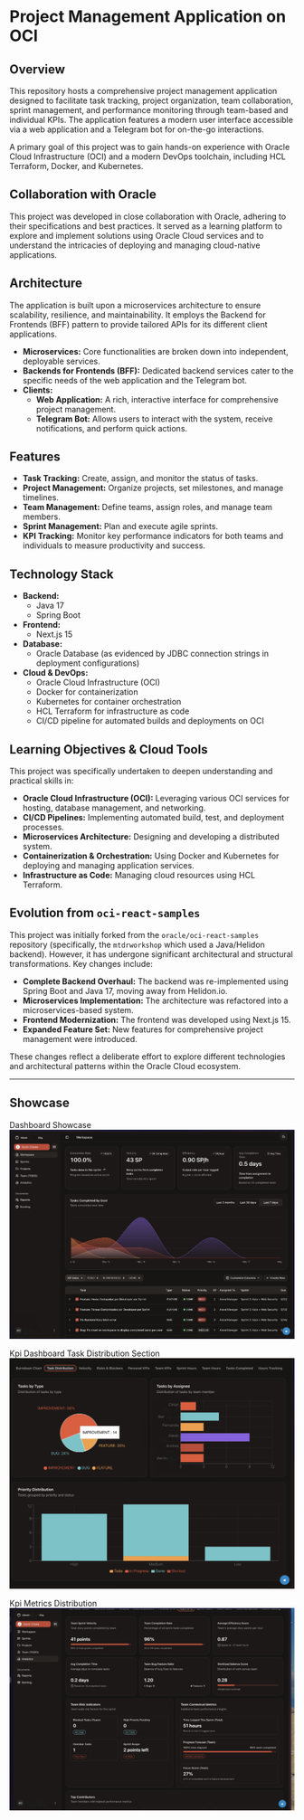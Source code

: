 # Project Management Application on OCI

<!-- Example: ![Architecture Diagram](path/to/architecture_diagram.png) -->

## Overview
This repository hosts a comprehensive project management application designed to facilitate task tracking, project organization, team collaboration, sprint management, and performance monitoring through team-based and individual KPIs. The application features a modern user interface accessible via a web application and a Telegram bot for on-the-go interactions.

A primary goal of this project was to gain hands-on experience with Oracle Cloud Infrastructure (OCI) and a modern DevOps toolchain, including HCL Terraform, Docker, and Kubernetes.

## Collaboration with Oracle
This project was developed in close collaboration with Oracle, adhering to their specifications and best practices. It served as a learning platform to explore and implement solutions using Oracle Cloud services and to understand the intricacies of deploying and managing cloud-native applications.

## Architecture
The application is built upon a microservices architecture to ensure scalability, resilience, and maintainability. It employs the Backend for Frontends (BFF) pattern to provide tailored APIs for its different client applications.

*   **Microservices:** Core functionalities are broken down into independent, deployable services.
*   **Backends for Frontends (BFF):** Dedicated backend services cater to the specific needs of the web application and the Telegram bot.
*   **Clients:**
    *   **Web Application:** A rich, interactive interface for comprehensive project management.
    *   **Telegram Bot:** Allows users to interact with the system, receive notifications, and perform quick actions.

## Features
*   **Task Tracking:** Create, assign, and monitor the status of tasks.
*   **Project Management:** Organize projects, set milestones, and manage timelines.
*   **Team Management:** Define teams, assign roles, and manage team members.
*   **Sprint Management:** Plan and execute agile sprints.
*   **KPI Tracking:** Monitor key performance indicators for both teams and individuals to measure productivity and success.

## Technology Stack
*   **Backend:**
    *   Java 17
    *   Spring Boot
*   **Frontend:**
    *   Next.js 15
*   **Database:**
    *   Oracle Database (as evidenced by JDBC connection strings in deployment configurations)
*   **Cloud & DevOps:**
    *   Oracle Cloud Infrastructure (OCI)
    *   Docker for containerization
    *   Kubernetes for container orchestration
    *   HCL Terraform for infrastructure as code
    *   CI/CD pipeline for automated builds and deployments on OCI

## Learning Objectives & Cloud Tools
This project was specifically undertaken to deepen understanding and practical skills in:
*   **Oracle Cloud Infrastructure (OCI):** Leveraging various OCI services for hosting, database management, and networking.
*   **CI/CD Pipelines:** Implementing automated build, test, and deployment processes.
*   **Microservices Architecture:** Designing and developing a distributed system.
*   **Containerization & Orchestration:** Using Docker and Kubernetes for deploying and managing application services.
*   **Infrastructure as Code:** Managing cloud resources using HCL Terraform.

## Evolution from `oci-react-samples`
This project was initially forked from the `oracle/oci-react-samples` repository (specifically, the `mtdrworkshop` which used a Java/Helidon backend). However, it has undergone significant architectural and structural transformations. Key changes include:
*   **Complete Backend Overhaul:** The backend was re-implemented using Spring Boot and Java 17, moving away from Helidon.io.
*   **Microservices Implementation:** The architecture was refactored into a microservices-based system.
*   **Frontend Modernization:** The frontend was developed using Next.js 15.
*   **Expanded Feature Set:** New features for comprehensive project management were introduced.

These changes reflect a deliberate effort to explore different technologies and architectural patterns within the Oracle Cloud ecosystem.

---

## Showcase
Dashboard Showcase
![Workspace Showcase](./.assets/workspace-showcase.jpeg)

Kpi Dashboard Task Distribution Section
![Workspace Showcase](./.assets/kpi-showcase-1.jpeg)

Kpi Metrics Distribution
![Workspace Showcase](./.assets/kpi-showcase-2.jpeg)